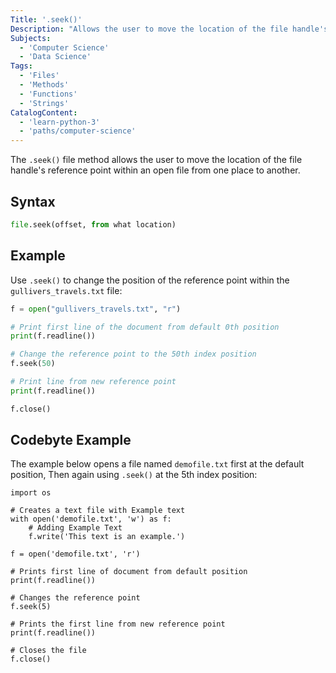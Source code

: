 ```yaml
---
Title: '.seek()'
Description: "Allows the user to move the location of the file handle's reference point within an open file from one place to another."
Subjects:
  - 'Computer Science'
  - 'Data Science'
Tags:
  - 'Files'
  - 'Methods'
  - 'Functions'
  - 'Strings'
CatalogContent:
  - 'learn-python-3'
  - 'paths/computer-science'
---
```


The `.seek()` file method allows the user to move the location of the file handle's reference point within an open file from one place to another.

## Syntax

```py
file.seek(offset, from what location)
```

## Example

Use `.seek()` to change the position of the reference point within the `gullivers_travels.txt` file:

```python
f = open("gullivers_travels.txt", "r")

# Print first line of the document from default 0th position
print(f.readline())

# Change the reference point to the 50th index position
f.seek(50)

# Print line from new reference point
print(f.readline())

f.close()
```

## Codebyte Example

The example below opens a file named `demofile.txt` first at the default position, Then again using `.seek()` at the 5th index position:

```codebyte/python
import os

# Creates a text file with Example text
with open('demofile.txt', 'w') as f:
    # Adding Example Text
    f.write('This text is an example.')

f = open('demofile.txt', 'r')

# Prints first line of document from default position
print(f.readline())

# Changes the reference point
f.seek(5)

# Prints the first line from new reference point
print(f.readline())

# Closes the file
f.close()
```
